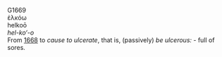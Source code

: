 G1669  
ἑλκόω  
helkoō  
*hel-ko‘-o*  
From [1668](g1668) to *cause* *to* *ulcerate*, that is, (passively) *be*
*ulcerous:* - full of sores.  

